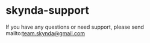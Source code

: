 # skynda-support

If you have any questions or need support, please send mailto:team.skynda@gmail.com
